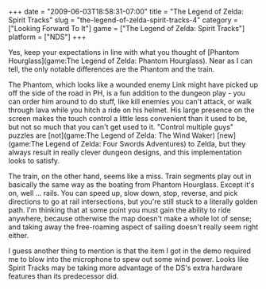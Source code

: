 +++
date = "2009-06-03T18:58:31-07:00"
title = "The Legend of Zelda: Spirit Tracks"
slug = "the-legend-of-zelda-spirit-tracks-4"
category = ["Looking Forward To It"]
game = ["The Legend of Zelda: Spirit Tracks"]
platform = ["NDS"]
+++

Yes, keep your expectations in line with what you thought of [Phantom Hourglass](game:The Legend of Zelda: Phantom Hourglass).  Near as I can tell, the only notable differences are the Phantom and the train.

The Phantom, which looks like a wounded enemy Link might have picked up off the side of the road in PH, is a fun addition to the dungeon play - you can order him around to do stuff, like kill enemies you can't attack, or walk through lava while you hitch a ride on his helmet.  His large presence on the screen makes the touch control a little less convenient than it used to be, but not so much that you can't get used to it.  "Control multiple guys" puzzles are [not](game:The Legend of Zelda: The Wind Waker) [new](game:The Legend of Zelda: Four Swords Adventures) to Zelda, but they always result in really clever dungeon designs, and this implementation looks to satisfy.

The train, on the other hand, seems like a miss.  Train segments play out in basically the same way as the boating from Phantom Hourglass.  Except it's on, well ... rails.  You can speed up, slow down, stop, reverse, and pick directions to go at rail intersections, but you're still stuck to a literally golden path.  I'm thinking that at some point you must gain the ability to ride anywhere, because otherwise the map doesn't make a whole lot of sense; and taking away the free-roaming aspect of sailing doesn't really seem right either.

I guess another thing to mention is that the item I got in the demo required me to blow into the microphone to spew out some wind power.  Looks like Spirit Tracks may be taking more advantage of the DS's extra hardware features than its predecessor did.